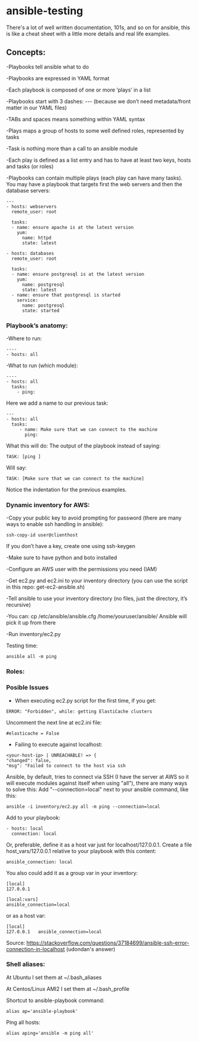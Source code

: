 # ansible-testing
There's a lot of well written documentation, 101s, and so on for ansible, this is like a cheat sheet with a little more details and real life examples.

## Concepts:

-Playbooks tell ansible what to do

-Playbooks are expressed in YAML format

-Each playbook is composed of one or more ‘plays’ in a list

-Playbooks start with 3 dashes: --- (because we don’t need metadata/front matter in our YAML files)

-TABs and spaces means something within YAML syntax

-Plays maps a group of hosts to some well defined roles, represented by tasks

-Task is nothing more than a call to an ansible module

-Each play is defined as a list entry and has to have at least two keys, hosts and tasks (or roles)

-Playbooks can contain multiple plays (each play can have many tasks). You may have a playbook that targets first the web servers and then the database servers:

```
---
- hosts: webservers
  remote_user: root

  tasks:
  - name: ensure apache is at the latest version
    yum:
      name: httpd
      state: latest

- hosts: databases
  remote_user: root

  tasks:
  - name: ensure postgresql is at the latest version
    yum:
      name: postgresql
      state: latest
  - name: ensure that postgresql is started
    service:
      name: postgresql
      state: started
```

### Playbook’s anatomy:

-Where to run:
```
----
- hosts: all
```
-What to run (which module):
```
----
- hosts: all
  tasks:
    - ping:
```
Here we add a name to our previous task:
```
---
- hosts: all
  tasks:
     - name: Make sure that we can connect to the machine
       ping:
```

What this will do: The output of the playbook instead of saying:
```
TASK: [ping ]
```
Will say:
```
TASK: [Make sure that we can connect to the machine]
```
Notice the indentation for the previous examples.


### Dynamic inventory for AWS:

-Copy your public key to avoid prompting for password (there are many ways to enable ssh handling in ansible):
```
ssh-copy-id user@clienthost
```
If you don’t have a key, create one using ssh-keygen

-Make sure to have python and boto installed

-Configure an AWS user with the permissions you need (IAM)

-Get ec2.py and ec2.ini to your inventory directory (you can use the script in this repo: get-ec2-ansible.sh)

-Tell ansible to use your inventory directory (no files, just the directory, it’s recursive)

-You can: cp /etc/ansible/ansible.cfg /home/youruser/ansible/ Ansible will pick it up from there

-Run inventory/ec2.py 

Testing time:
```
ansible all -m ping
```

### Roles:



### Posible Issues

- When executing ec2.py script for the first time, if you get:

```
ERROR: "Forbidden", while: getting ElastiCache clusters
```

Uncomment the next line at ec2.ini file:
```
#elasticache = False
```

- Failing to execute against localhost:
```
<your-host-ip> | UNREACHABLE! => {                                                                                                                                                                                                               "changed": false,                                                                                                                                                                                                                            "msg": "Failed to connect to the host via ssh
```
Ansible, by default, tries to connect via SSH (I have the server at AWS so it will execute modules against itself when using "all"), there are many ways to solve this:
Add "--connection=local" next to your ansible command, like this:

```
ansible -i inventory/ec2.py all -m ping --connection=local
```
Add to your playbook:
```
- hosts: local
  connection: local
```
Or, preferable, define it as a host var just for localhost/127.0.0.1. Create a file host_vars/127.0.0.1 relative to your playbook with this content:
```
ansible_connection: local
```
You also could add it as a group var in your inventory:
```
[local]
127.0.0.1

[local:vars]
ansible_connection=local
```
or as a host var:
```
[local]
127.0.0.1   ansible_connection=local
```
Source: https://stackoverflow.com/questions/37184699/ansible-ssh-error-connection-in-localhost  (udondan's answer)

### Shell aliases:
At Ubuntu I set them at ~/.bash_aliases

At Centos/Linux AMI2 I set them at ~/.bash_profile

Shortcut to ansible-playbook command:
```
alias ap='ansible-playbook'
```
Ping all hosts:
```
alias aping='ansible -m ping all'
```
